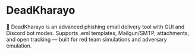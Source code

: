 # DeadKharayo
🎣 DeadKharayo is an advanced phishing email delivery tool with GUI and Discord bot modes. Supports .eml templates, Mailgun/SMTP, attachments, and open tracking — built for red team simulations and adversary emulation.
